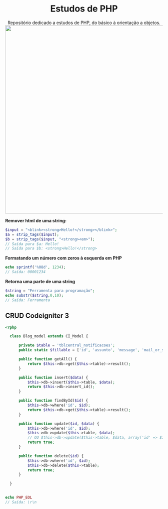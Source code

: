 <div align="center" width="200">
  <h1>Estudos de PHP</h1>
  <p>Repositório dedicado a estudos de PHP, do básico à orientação a objetos. <br />
  <img src="https://refactoring.guru/images/patterns/languages/php.png" width="600" />
</div>

__Remover html de uma string:__
```php
$input = "<blink><strong>Hello!</strong></blink>";
$a = strip_tags($input);
$b = strip_tags($input, "<strong><em>");
// Saída para $a: Hello!
// Saída para $b: <strong>Hello!</strong>
```

__Formatando um número com zeros à esquerda em PHP__
```php
echo sprintf('%08d', 1234);
// Saída: 00001234
```

__Retorna uma parte de uma string__
```php
$string = "Ferramenta para programação";
echo substr($string,0,10);
// Saída: Ferramenta
```

## CRUD Codeigniter 3
```php
<?php

  class Blog_model extends CI_Model {

      private $table = 'tblcentral_notificacoes';
      public static $fillable = ['id', 'assunto', 'message', 'mail_or_sms', 'cargos'];

      public function getAll() {
          return $this->db->get($this->table)->result();
      }

      public function insert($data) {
          $this->db->insert($this->table, $data);
          return $this->db->insert_id();
      }

      public function findById($id) {
          $this->db->where('id', $id);
          return $this->db->get($this->table)->result();
      }

      public function update($id, $data) {
          $this->db->where('id', $id);
          $this->db->update($this->table, $data);
          // OU $this->db->update($this->table, $data, array('id' => $id));
          return true;
      }

      public function delete($id) {
          $this->db->where('id', $id);
          $this->db->delete($this->table);
          return true;
      }

  }
  
```

```php
echo PHP_EOL
// Saída: \r\n
```

